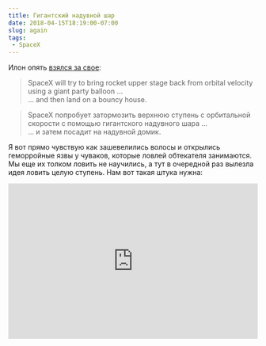 ```yaml
---
title: Гигантский надувной шар
date: 2018-04-15T18:19:00-07:00
slug: again
tags:
 - SpaceX
---
```


Илон опять [взялся за свое][1]:

> SpaceX will try to bring rocket upper stage back from orbital velocity using
> a giant party balloon ...  
> ... and then land on a bouncy house.

> SpaceX попробует затормозить верхнюю ступень с орбитальной скорости с помощью
> гигантского надувного шара ...  
> ... и затем посадит на надувной домик.

Я вот прямо чувствую как зашевелились волосы и открылись геморройные язвы у
чуваков, которые ловлей обтекателя занимаются. Мы еще их толком ловить не
научились, а тут в очередной раз вылезла идея ловить целую ступень. Нам вот
такая штука нужна:

<div style='position:relative; padding-bottom:62.24%'><iframe src='https://gfycat.com/ifr/EdiblePolishedKingsnake' frameborder='0' scrolling='no' width='100%' height='100%' style='position:absolute;top:0;left:0;' allowfullscreen></iframe></div>

<!--more-->

[1]: https://twitter.com/elonmusk/status/985655249745592320
